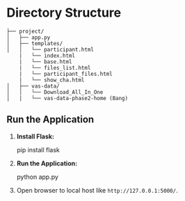 # Directory Structure


    ├── project/
    │   ├── app.py
    │   ├── templates/
    │   │   └── participant.html
        |   └── index.html 
        |   └── base.html  
        |   └── files_list.html   
        |   └── participant_files.html    
        |   └── show_cha.html
    │   ├── vas-data/
    │   │   └── Download_All_In_One
    │   |   └── vas-data-phase2-home (Bang)  


    
## Run the Application

1. **Install Flask:**

   
   pip install flask
  

2. **Run the Application:**

   python app.py

3.  Open browser to local host like `http://127.0.0.1:5000/`.
